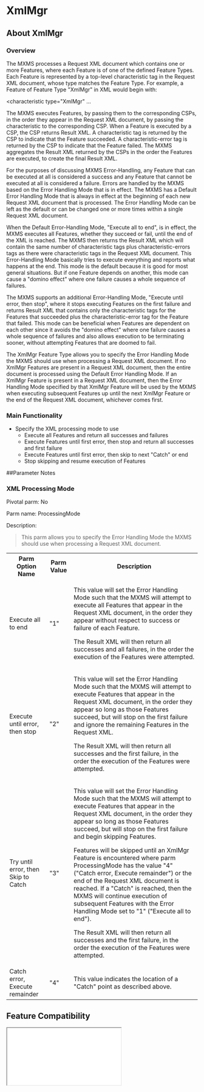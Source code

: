 # XmlMgr

## About XmlMgr

### Overview

The MXMS processes a Request XML document which contains one or more Features, where each Feature is of one of the defined Feature Types. Each Feature is represented by a top-level characteristic tag in the Request XML document, whose type matches the Feature Type. For example, a Feature of Feature Type "XmlMgr" in XML would begin with:

<characteristic type="XmlMgr" …

The MXMS executes Features, by passing them to the corresponding CSPs, in the order they appear in the Request XML document, by passing the characteristic to the corresponding CSP. When a Feature is executed by a CSP, the CSP returns Result XML. A characteristic tag is returned by the CSP to indicate that the Feature succeeded. A characteristic-error tag is returned by the CSP  to indicate that the Feature failed. The MXMS aggregates the Result XML returned by the CSPs in the order the Features are executed, to create the final Result XML.

For the purposes of discussing MXMS Error-Handling, any Feature that can be executed at all is considered a success and any Feature that cannot be executed at all is considered a failure. Errors are handled by the MXMS based on the Error Handling Mode that is in effect. The MXMS has a Default Error Handling Mode that is always in effect at the beginning of each new Request XML document that is processed. The Error Handling Mode can be left as the default or can be changed one or more times within a single Request XML document.

When the Default Error-Handling Mode, "Execute all to end", is in effect, the MXMS executes all Features, whether they succeed or fail, until the end of the XML is reached. The MXMS then returns the Result XML which will contain the same number of characteristic tags plus characteristic-errors tags as there were characteristic tags in the Request XML document. This Error-Handling Mode basically tries to execute everything and reports what happens at the end. This mode is the default because it is good for most general situations. But if one Feature depends on another, this mode can cause a "domino effect" where one failure causes a whole sequence of failures.

The MXMS supports an additional Error-Handling Mode, "Execute until error, then stop", where it stops executing Features on the first failure and returns Result XML that contains only the characteristic tags for the Features that succeeded plus the characteristic-error tag for the Feature that failed. This mode can be beneficial when Features are dependent on each other since it avoids the "domino effect" where one failure causes a whole sequence of failures and also allows execution to be terminating sooner, without attempting Features that are doomed to fail.

The XmlMgr Feature Type allows you to specify the Error Handling Mode the MXMS should use when processing a Request XML document. If no XmlMgr Features are present in a Request XML document, then the entire document is processed using the Default Error Handling Mode. If an XmlMgr Feature is present in a Request XML document, then the Error Handling Mode specified by that XmlMgr Feature will be used by the MXMS when executing subsequent Features up until the next XmlMgr Feature or the end of the Request XML document, whichever comes first.

### Main Functionality
 
* Specify the XML processing mode to use
	* Execute all Features and return all successes and failures
	* Execute Features until first error, then stop and return all successes and first failure
	* Execute Features until first error, then skip to next "Catch" or end
	* Stop skipping and resume execution of Features


##Parameter Notes
### XML Processing Mode
Pivotal parm: No

Parm name: ProcessingMode

Description: 

>This parm allows you to specify the Error Handling Mode the MXMS should use when processing a Request XML document.

<div class="parm-table">
 <table>
	<tr>
		<th>Parm Option Name</th>
		<th>Parm Value</th>
		<th>Description</th>
	</tr>
  <tr>
    <td>Execute all to end</td>
    <td>"1"</td>
	<td><p>This value will set the Error Handling Mode such that the MXMS will attempt to execute all Features that appear in the Request XML document, in the order they appear without respect to success or failure of each Feature.</p><p>The Result XML will then return all successes and all failures, in the order the execution of the Features were attempted.</p></td>
  </tr>
  <tr>
    <td>Execute until error, then stop</td>
    <td>"2"</td>
	<td><p>This value will set the Error Handling Mode such that the MXMS will attempt to execute Features that appear in the Request XML document, in the order they appear so long as those Features succeed, but will stop on the first failure and ignore the remaining Features in the Request XML.</p><p>The Result XML will then return all successes and the first failure, in the order the execution of the Features were attempted.</p></td>
  </tr>
  <tr>
    <td>Try until error, then Skip to Catch</td>
    <td>"3"</td>
	<td><p>This value will set the Error Handling Mode such that the MXMS will attempt to execute Features that appear in the Request XML document, in the order they appear so long as those Features succeed, but will stop on the first failure and begin skipping Features.</p><p>Features will be skipped until an XmlMgr Feature is encountered where parm ProcessingMode has the value "4" ("Catch error, Execute remainder") or the end of the Request XML document is reached. If a "Catch" is reached, then the MXMS will continue execution of subsequent Features with the Error Handling Mode set to "1" ("Execute all to end").</p><p>The Result XML will then return all successes and the first failure, in the order the execution of the Features were attempted.</p></td>
  </tr>
  <tr>
    <td>Catch error, Execute remainder</td>
    <td>"4"</td>
	<td>This value indicates the location of a "Catch" point as described above.</td>
  </tr>
</table>
</div>	

## Feature Compatibility

<iframe src="compare.html#mx=4.3&csp=XmlMgr&os=JB&embed=true"></iframe> 